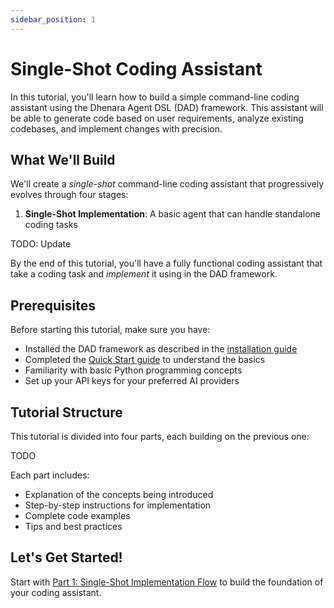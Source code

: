 ```yaml
---
sidebar_position: 1
---
```


# Single-Shot Coding Assistant

In this tutorial, you'll learn how to build a simple command-line coding assistant using the Dhenara Agent DSL (DAD)
framework. This assistant will be able to generate code based on user requirements, analyze existing codebases, and
implement changes with precision.

## What We'll Build

We'll create a _single-shot_ command-line coding assistant that progressively evolves through four stages:

1. **Single-Shot Implementation**: A basic agent that can handle standalone coding tasks

TODO: Update

By the end of this tutorial, you'll have a fully functional coding assistant that take a coding task and _implement_ it
using in the DAD framework.

## Prerequisites

Before starting this tutorial, make sure you have:

- Installed the DAD framework as described in the [installation guide](../../../getting-started/installation.md)
- Completed the [Quick Start guide](../../../getting-started/quick-start.md) to understand the basics
- Familiarity with basic Python programming concepts
- Set up your API keys for your preferred AI providers

## Tutorial Structure

This tutorial is divided into four parts, each building on the previous one:

TODO

Each part includes:

- Explanation of the concepts being introduced
- Step-by-step instructions for implementation
- Complete code examples
- Tips and best practices

## Let's Get Started!

Start with [Part 1: Single-Shot Implementation Flow](./part-1.md) to build the foundation of your coding assistant.
